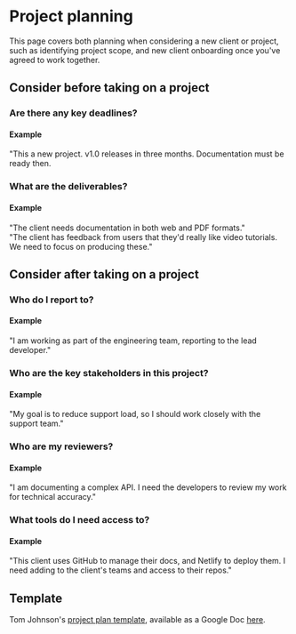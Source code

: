 # Project planning

This page covers both planning when considering a new client or project, such as identifying project scope, and new client onboarding once you've agreed to work together.

## Consider before taking on a project

### Are there any key deadlines?

#### Example
"This a new project. v1.0 releases in three months. Documentation must be ready then.

### What are the deliverables?

#### Example
"The client needs documentation in both web and PDF formats."  
"The client has feedback from users that they'd really like video tutorials. We need to focus on producing these."

## Consider after taking on a project

### Who do I report to?

#### Example
"I am working as part of the engineering team, reporting to the lead developer."

### Who are the key stakeholders in this project?

#### Example
"My goal is to reduce support load, so I should work closely with the support team."

### Who are my reviewers?

#### Example
"I am documenting a complex API. I need the developers to review my work for technical accuracy."

### What tools do I need access to?

#### Example
"This client uses GitHub to manage their docs, and Netlify to deploy them. I need adding to the client's teams and access to their repos."

## Template

Tom Johnson's [project plan template](https://idratherbewriting.com/blog/documentation-project-plan-template/), available as a Google Doc [here](https://docs.google.com/document/d/1ADOyIAdPfOtvNKbKhxCAnypSuIRYRH24fv8QM4xhztY/edit?usp=sharing).
